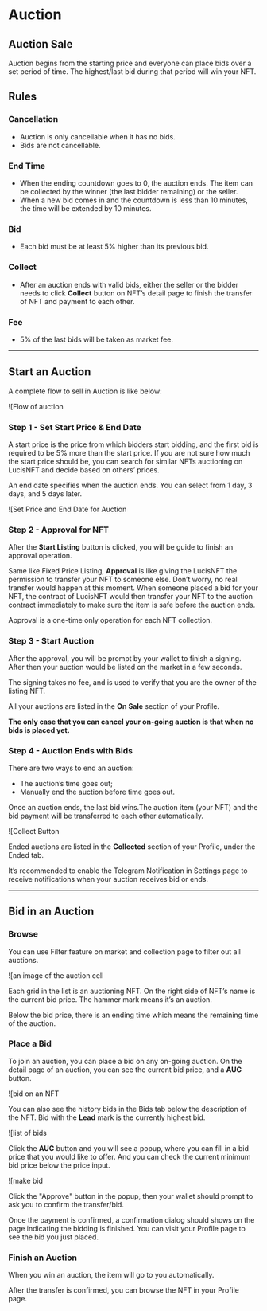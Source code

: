 # Auction

## Auction Sale

Auction begins from the starting price and everyone can place bids over a set period of time. The highest/last bid during that period will win your NFT.


## Rules

### Cancellation

-   Auction is only cancellable when it has no bids.
-   Bids are not cancellable.

### End Time

-   When the ending countdown goes to 0, the auction ends. The item can be collected by the winner (the last bidder remaining) or the seller.
-   When a new bid comes in and the countdown is less than 10 minutes, the time will be extended by 10 minutes.

### Bid

-   Each bid must be at least 5% higher than its previous bid.


### Collect

-   After an auction ends with valid bids, either the seller or the bidder needs to click **Collect** button on NFT’s detail page to finish the transfer of NFT and payment to each other.

### Fee

-   5% of the last bids will be taken as market fee.

___

## Start an Auction


A complete flow to sell in Auction is like below:

![Flow of auction

### Step 1 - Set Start Price & End Date

A start price is the price from which bidders start bidding, and the first bid is required to be 5% more than the start price. If you are not sure how much the start price should be, you can search for similar NFTs auctioning on LucisNFT and decide based on others’ prices.

An end date specifies when the auction ends. You can select from 1 day, 3 days, and 5 days later.

![Set Price and End Date for Auction

### Step 2 - Approval for NFT

After the **Start Listing** button is clicked, you will be guide to finish an approval operation.

Same like Fixed Price Listing, **Approval** is like giving the LucisNFT the permission to transfer your NFT to someone else. Don’t worry, no real transfer would happen at this moment. When someone placed a bid for your NFT, the contract of LucisNFT would then transfer your NFT to the auction contract immediately to make sure the item is safe before the auction ends.

Approval is a one-time only operation for each NFT collection.

### Step 3 - Start Auction

After the approval, you will be prompt by your wallet to finish a signing. After then your auction would be listed on the market in a few seconds.

The signing takes no fee, and is used to verify that you are the owner of the listing NFT.

All your auctions are listed in the **On Sale** section of your Profile.

**The only case that you can cancel your on-going auction is that when no bids is placed yet.**

### Step 4 - Auction Ends with Bids

There are two ways to end an auction:

-   The auction’s time goes out;
-   Manually end the auction before time goes out.

Once an auction ends, the last bid wins.The auction item (your NFT) and the bid payment will be transferred to each other automatically.

![Collect Button

Ended auctions are listed in the **Collected** section of your Profile, under the Ended tab.

It’s recommended to enable the Telegram Notification in Settings page to receive notifications when your auction receives bid or ends.

___

## Bid in an Auction

### Browse

You can use Filter feature on market and collection page to filter out all auctions.

![an image of the auction cell

Each grid in the list is an auctioning NFT. On the right side of NFT’s name is the current bid price. The hammer mark means it’s an auction.

Below the bid price, there is an ending time which means the remaining time of the auction.

### Place a Bid

To join an auction, you can place a bid on any on-going auction. On the detail page of an auction, you can see the current bid price, and a  **AUC** button.

![bid on an NFT

You can also see the history bids in the Bids tab below the description of the NFT. Bid with the **Lead** mark is the currently highest bid.

![list of bids

Click the **AUC** button and you will see a popup, where you can fill in a bid price that you would like to offer. And you can check the current minimum bid price below the price input.

![make bid

Click the "Approve" button in the popup, then your wallet should prompt to ask you to confirm the transfer/bid.

Once the payment is confirmed, a confirmation dialog should shows on the page indicating the bidding is finished. You can visit your Profile page to see the bid you just placed.

### Finish an Auction

When you win an auction, the item will go to you automatically.

After the transfer is confirmed, you can browse the NFT in your Profile page.